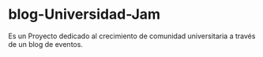 # blog-Universidad-Jam
Es un Proyecto dedicado al crecimiento de comunidad universitaria a través de un blog de eventos.
